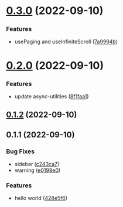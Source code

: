 # [0.3.0](https://github.com/bowencool/vhooks/compare/v0.2.0...v0.3.0) (2022-09-10)


### Features

* usePaging and useInfiniteScroll ([7a9994b](https://github.com/bowencool/vhooks/commit/7a9994b7ed42d42e7641cfd2f85c99eeea2f4457))



# [0.2.0](https://github.com/bowencool/vhooks/compare/v0.1.2...v0.2.0) (2022-09-10)


### Features

* update async-utilities ([8f1faa1](https://github.com/bowencool/vhooks/commit/8f1faa1f084c0474e670643ac2b8eb3e17384747))



## [0.1.2](https://github.com/bowencool/vhooks/compare/v0.1.1...v0.1.2) (2022-09-10)



## 0.1.1 (2022-09-10)


### Bug Fixes

* sidebar ([c243ca7](https://github.com/bowencool/vhooks/commit/c243ca73285c8bf73d8c9c2c4c6918fcc521017e))
* warning ([e0199e0](https://github.com/bowencool/vhooks/commit/e0199e0fe23fe35d81e6a1caa13fd3fd0daa121a))


### Features

* hello world ([428e5f6](https://github.com/bowencool/vhooks/commit/428e5f6b83b88566044929542ec5a1af145d69ea))



<!-- 自动生成 -->
